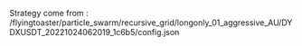 Strategy come from : /flyingtoaster/particle_swarm/recursive_grid/longonly_01_aggressive_AU/DYDXUSDT_20221024062019_1c6b5/config.json